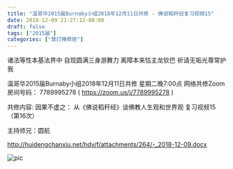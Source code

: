 ```yaml
---
title: "温哥华2015届Burnaby小组2018年12月11日共修 - 佛说稻秆经复习视频15"
date: 2018-12-09 21:27:12-08:00
draft: false
tags: ["2015届"]
categories: ["慧灯禅修班"]
---
```

诸法等性本基法界中 自现圆满三身游舞力
离障本来怙主龙钦巴 祈请无垢光尊常护我

温哥华2015届Burnaby小组2018年12月11日共修
星期二晚7:00点
网络共修Zoom房间号码： 7789995278 ( https://zoom.us/j/7789995278 )

共修内容:
因果不虚之：
从《佛说稻秆经》谈佛教人生观和世界观 复习视频15（第16次）

主持师兄：圆航

 http://huidengchanxiu.net/hdv/f/attachments/264/-_2018-12-09.docx

 ![pic](http://huidengchanxiu.net/hdv/f/attachments/264/2018-12-1117_47_12-15.xmind.png)
